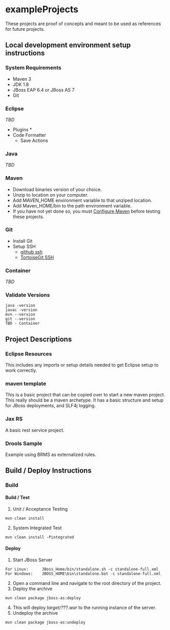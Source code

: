 # exampleProjects #
These projects are proof of concepts and meant to be used as references for future projects.

## Local development environment setup instructions ##

### System Requirements ###
* Maven 3
* JDK 1.8
* JBoss EAP 6.4 or JBoss AS 7
* Git

### Eclipse ###
_TBD_
* Plugins
	* 
* Code Formatter
	* Save Actions

### Java ###
_TBD_

### Maven ###
* Download binaries version of your choice.
* Unzip to location on your computer.
* Add MAVEN_HOME environment variable to that unziped location.
* Add Maven_HOME/bin to the path environment variable.
* If you have not yet done so, you must [Configure Maven](https://github.com/jboss-eap/quickstart/blob/master-eap6/README.md#mavenconfiguration) before testing these projects.

### Git ###
* Install Git
* Setup SSH
	* [github ssh ](https://help.github.com/articles/generating-an-ssh-key/)
	* [TortoiseGit SSH](http://stackoverflow.com/questions/13516119/tortoisegit-with-openssh-key-not-authenticating-using-ssh-agent/33328628#33328628)
	
### Container ###
_TBD_

### Validate Versions ###
```
java -version
javac -version
mvn --version
git --version
TBD - Container
```

## Project Descriptions ##
### Eclipse Resources ###
This includes any imports or setup details needed to get Eclipse setup to work correctly.

### maven template ###
This is a basic project that can be copied over to start a new maven project. This really should be a maven archetype. It has a basic structure and setup for JBoss deployments, and SLF4j logging.

### Jax RS ###
A basic rest service project.

### Drools Sample ###
Example using BRMS as externalized rules.

## Build / Deploy Instructions ##
### Build ###
#### Build / Test ####
1. Unit / Acceptance Testing
```
mvn clean install
```
2. System Integrated Test
```
mvn clean install -Pintegrated
```

#### Deploy ####
1. Start JBoss Server
```
For Linux: 		JBoss_Home/bin/standalone.sh -c standalone-full.xml
For Windows: 	JBOSS_HOME\bin\standalone.bat -c standalone-full.xml
```
2. Open a command line and navigate to the root directory of the project.
3. Deploy the archive
```
mvn clean package jboss-as:deploy
```
4. This will deploy _target/???.war_ to the running instance of the server.
5. Undeploy the archive
```
mvn clean package jboss-as:undeploy
```